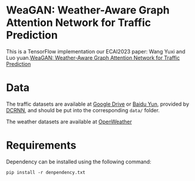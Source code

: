 # WeaGAN: Weather-Aware Graph Attention Network for Traffic Prediction

This is a TensorFlow implementation our ECAI2023 paper: Wang Yuxi and Luo yuan.[WeaGAN: Weather-Aware Graph Attention Network for Traffic Prediction](https://www.researchgate.net/publication/374311830_WeaGAN_Weather-Aware_Graph_Attention_Network_for_Traffic_Prediction)

# Data 
The traffic datasets are available at [Google Drive](https://drive.google.com/drive/folders/10FOTa6HXPqX8Pf5WRoRwcFnW9BrNZEIX) or [Baidu Yun](https://pan.baidu.com/s/14Yy9isAIZYdU__OYEQGa_g#list/path=%2F), provided by [DCRNN](https://github.com/liyaguang/DCRNN), and should be put into the corresponding `data/` folder.

The weather datasets are available at [OpenWeather](https://openweathermap.org/)

# Requirements
Dependency can be installed using the following command:
```
pip install -r denpendency.txt
```

